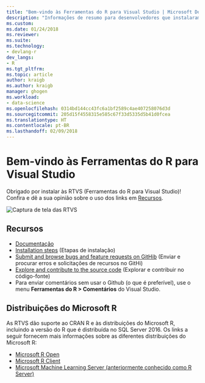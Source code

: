 ```yaml
---
title: "Bem-vindo às Ferramentas do R para Visual Studio | Microsoft Docs"
description: "Informações de resumo para desenvolvedores que instalaram as Ferramentas do R para Visual Studio."
ms.custom: 
ms.date: 01/24/2018
ms.reviewer: 
ms.suite: 
ms.technology:
- devlang-r
dev_langs:
- R
ms.tgt_pltfrm: 
ms.topic: article
author: kraigb
ms.author: kraigb
manager: ghogen
ms.workload:
- data-science
ms.openlocfilehash: 0314bd144cc43fc6a1bf2589c4ae407258076d3d
ms.sourcegitcommit: 205d15f4558315e585c67f33d5335d5b41d0fcea
ms.translationtype: HT
ms.contentlocale: pt-BR
ms.lasthandoff: 02/09/2018
---
```

# <a name="welcome-to-r-tools-for-visual-studio"></a>Bem-vindo às Ferramentas do R para Visual Studio

Obrigado por instalar às RTVS (Ferramentas do R para Visual Studio)! Confira e dê a sua opinião sobre o uso dos links em [Recursos](#resources).

![Captura de tela das RTVS](media/installer-screenshot.png)

## <a name="resources"></a>Recursos

- [Documentação](index.md)
- [Installation steps](installing-r-tools-for-visual-studio.md) (Etapas de instalação)
- [Submit and browse bugs and feature requests on GitHib](https://github.com/Microsoft/RTVS/issues) (Enviar e procurar erros e solicitações de recursos no GitHi)
- [Explore and contribute to the source code](https://github.com/Microsoft/RTVS/blob/master/LICENSE) (Explorar e contribuir no código-fonte)
- Para enviar comentários sem usar o Github (o que é preferível), use o menu **Ferramentas do R > Comentários** do Visual Studio.

## <a name="microsoft-r-distributions"></a>Distribuições do Microsoft R

As RTVS dão suporte ao CRAN R e às distribuições do Microsoft R, incluindo a versão do R que é distribuída no SQL Server 2016. Os links a seguir fornecem mais informações sobre as diferentes distribuições do Microsoft R:

- [Microsoft R Open](https://mran.microsoft.com/download/)
- [Microsoft R Client](/machine-learning-server/r-client/what-is-microsoft-r-client)
- [Microsoft Machine Learning Server (anteriormente conhecido como R Server)](/machine-learning-server/)

